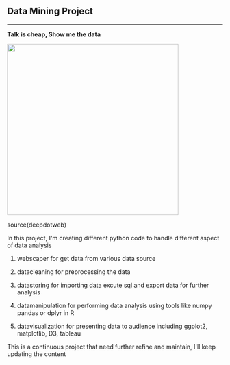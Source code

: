 ## Data Mining Project

------

**Talk is cheap, Show me the data**

<img src='https://www.deepdotweb.com/wp-content/uploads/2017/02/deep-web-data-mining-algorithm-2-png-1024x576.jpeg' width=400>

source(deepdotweb)

In this project, I'm creating different python code to handle different 
aspect of data analysis

1. webscaper for get data from various data source

2. datacleaning for preprocessing the data

3. datastoring for importing data excute sql and export data for further analysis

4. datamanipulation for performing data analysis using tools like numpy pandas or dplyr in R

5. datavisualization for presenting data to audience including ggplot2, matplotlib, D3, tableau


This is a continuous project that need further refine and maintain, I'll keep updating the content




